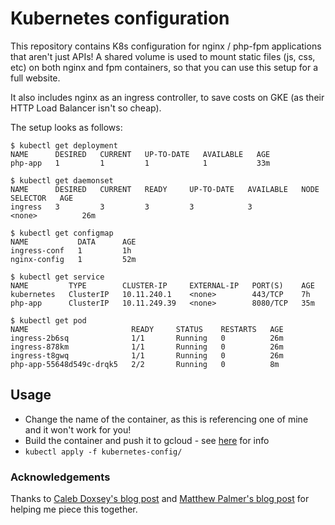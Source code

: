 # Kubernetes configuration

This repository contains K8s configuration for nginx / php-fpm applications that aren't just APIs! A shared volume is used to mount static files (js, css, etc) on both nginx and fpm containers, so that you can use this setup for a full website.

It also includes nginx as an ingress controller, to save costs on GKE (as their HTTP Load Balancer isn't so cheap).

The setup looks as follows:

```
$ kubectl get deployment
NAME      DESIRED   CURRENT   UP-TO-DATE   AVAILABLE   AGE
php-app   1         1         1            1           33m

$ kubectl get daemonset
NAME      DESIRED   CURRENT   READY     UP-TO-DATE   AVAILABLE   NODE SELECTOR   AGE
ingress   3         3         3         3            3           <none>          26m

$ kubectl get configmap
NAME           DATA      AGE
ingress-conf   1         1h
nginx-config   1         52m

$ kubectl get service
NAME         TYPE        CLUSTER-IP     EXTERNAL-IP   PORT(S)    AGE
kubernetes   ClusterIP   10.11.240.1    <none>        443/TCP    7h
php-app      ClusterIP   10.11.249.39   <none>        8080/TCP   35m

$ kubectl get pod
NAME                       READY     STATUS    RESTARTS   AGE
ingress-2b6sq              1/1       Running   0          26m
ingress-878km              1/1       Running   0          26m
ingress-t8gwq              1/1       Running   0          26m
php-app-55648d549c-drqk5   2/2       Running   0          8m
```

## Usage

- Change the name of the container, as this is referencing one of mine and it won't work for you!
- Build the container and push it to gcloud - see [here][1] for info
- `kubectl apply -f kubernetes-config/`

### Acknowledgements

Thanks to [Caleb Doxsey's blog post][1] and [Matthew Palmer's blog post][2] for helping me piece this together.


[1]: http://www.doxsey.net/blog/kubernetes--the-surprisingly-affordable-platform-for-personal-projects
[2]: https://matthewpalmer.net/kubernetes-app-developer/articles/php-fpm-nginx-kubernetes.html
